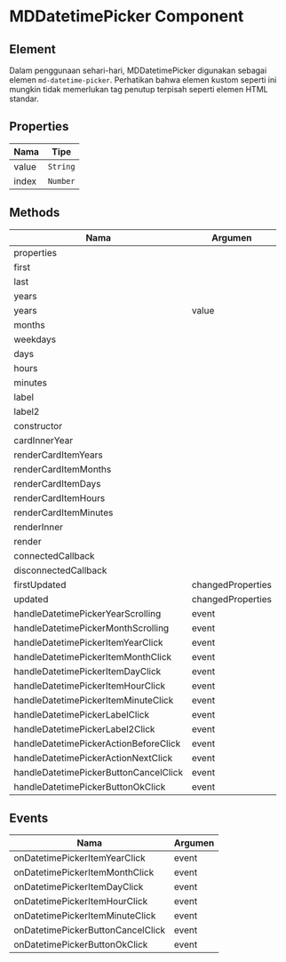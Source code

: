 # MDDatetimePicker Component

## Element

Dalam penggunaan sehari-hari, MDDatetimePicker digunakan sebagai elemen `md-datetime-picker`. Perhatikan bahwa elemen kustom seperti ini mungkin tidak memerlukan tag penutup terpisah seperti elemen HTML standar.

## Properties

| Nama | Tipe |
| --- | --- |
| value | `String` |
| index | `Number` |

## Methods

| Nama | Argumen |
| --- | --- |
| properties |  |
| first |  |
| last |  |
| years |  |
| years | value |
| months |  |
| weekdays |  |
| days |  |
| hours |  |
| minutes |  |
| label |  |
| label2 |  |
| constructor |  |
| cardInnerYear |  |
| renderCardItemYears |  |
| renderCardItemMonths |  |
| renderCardItemDays |  |
| renderCardItemHours |  |
| renderCardItemMinutes |  |
| renderInner |  |
| render |  |
| connectedCallback |  |
| disconnectedCallback |  |
| firstUpdated | changedProperties |
| updated | changedProperties |
| handleDatetimePickerYearScrolling | event |
| handleDatetimePickerMonthScrolling | event |
| handleDatetimePickerItemYearClick | event |
| handleDatetimePickerItemMonthClick | event |
| handleDatetimePickerItemDayClick | event |
| handleDatetimePickerItemHourClick | event |
| handleDatetimePickerItemMinuteClick | event |
| handleDatetimePickerLabelClick | event |
| handleDatetimePickerLabel2Click | event |
| handleDatetimePickerActionBeforeClick | event |
| handleDatetimePickerActionNextClick | event |
| handleDatetimePickerButtonCancelClick | event |
| handleDatetimePickerButtonOkClick | event |

## Events

| Nama | Argumen |
| --- | --- |
| onDatetimePickerItemYearClick | event |
| onDatetimePickerItemMonthClick | event |
| onDatetimePickerItemDayClick | event |
| onDatetimePickerItemHourClick | event |
| onDatetimePickerItemMinuteClick | event |
| onDatetimePickerButtonCancelClick | event |
| onDatetimePickerButtonOkClick | event |

